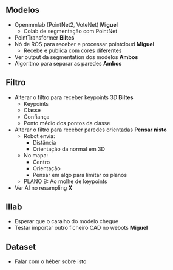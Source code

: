 ## Modelos
* Openmmlab (PointNet2, VoteNet)                    **Miguel**
    * Colab de segmentação com PointNet 
* PointTransformer                                  **Biltes**
* Nó de ROS para receber e processar pointcloud     **Miguel**
    * Recebe e publica com cores diferentes 
* Ver output da segmentation dos modelos            **Ambos**
* Algoritmo para separar as paredes                 **Ambos**

## Filtro
* Alterar o filtro para receber keypoints 3D        **Biltes**
    * Keypoints
    * Classe
    * Confiança
    * Ponto médio dos pontos da classe
* Alterar o filtro para receber paredes orientadas  **Pensar nisto**
    * Robot envia:
        * Distância
        * Orientação da normal em 3D
    * No mapa:
        * Centro
        * Orientação
        * Pensar em algo para limitar os planos
    * PLANO B: Ao molhe de keypoints
* Ver AI no resampling                              **X**
## IIlab 
* Esperar que o caralho do modelo chegue
* Testar importar outro ficheiro CAD no webots      **Miguel**                       
## Dataset
* Falar com o héber sobre isto